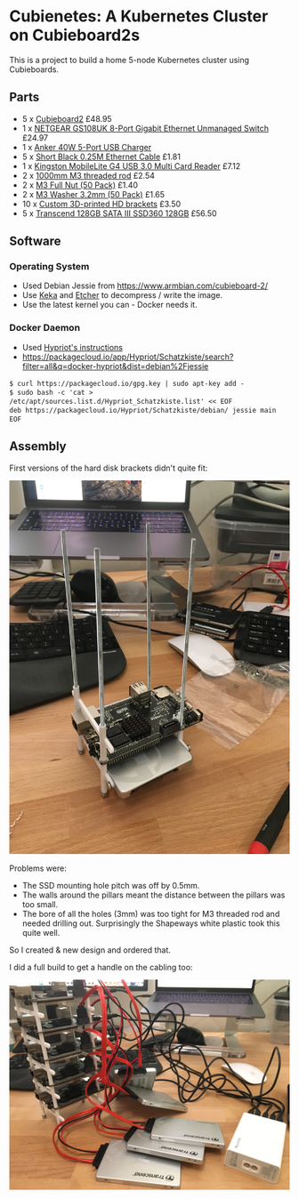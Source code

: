 # Cubienetes: A Kubernetes Cluster on Cubieboard2s

This is a project to build a home 5-node Kubernetes cluster using Cubieboards.

## Parts

- 5 x [Cubieboard2](https://www.amazon.co.uk/dp/B00FB5ILQ4) £48.95
- 1 x [NETGEAR GS108UK 8-Port Gigabit Ethernet Unmanaged Switch](https://www.amazon.co.uk/gp/product/B0000E5SES) £24.97
- 1 x [Anker 40W 5-Port USB Charger](https://www.amazon.co.uk/dp/B00EJA28ES)
- 5 x [Short Black 0.25M Ethernet Cable](https://www.amazon.co.uk/gp/product/B00E7B1K2A) £1.81
- 1 x [Kingston MobileLite G4 USB 3.0 Multi Card Reader](https://www.amazon.co.uk/gp/product/B00KX4TORI) £7.12
- 2 x [1000mm M3 threaded rod](https://www.amazon.co.uk/gp/product/B01F3RLO8Q) £2.54
- 2 x [M3 Full Nut (50 Pack)](https://www.amazon.co.uk/gp/product/B00A6G3G2C) £1.40
- 2 x [M3 Washer 3.2mm (50 Pack)](https://www.amazon.co.uk/gp/product/B00A6PGHC4) £1.65
- 10 x [Custom 3D-printed HD brackets](https://www.shapeways.com/product/WRM3XQTWM/hdbracket) £3.50
- 5 x [Transcend 128GB SATA III SSD360 128GB](https://www.amazon.co.uk/dp/B018HW0EA8) £56.50

## Software

### Operating System

- Used Debian Jessie from https://www.armbian.com/cubieboard-2/
- Use [Keka](http://www.kekaosx.com/en/) and [Etcher](https://etcher.io/) to decompress / write the image.
- Use the latest kernel you can - Docker needs it.

### Docker Daemon

- Used [Hypriot's instructions](http://blog.hypriot.com/post/family_arm_hardware_for_docker_more_children/)
- https://packagecloud.io/app/Hypriot/Schatzkiste/search?filter=all&q=docker-hypriot&dist=debian%2Fjessie

```
$ curl https://packagecloud.io/gpg.key | sudo apt-key add -
$ sudo bash -c 'cat > /etc/apt/sources.list.d/Hypriot_Schatzkiste.list' << EOF
deb https://packagecloud.io/Hypriot/Schatzkiste/debian/ jessie main
EOF
```

## Assembly

First versions of the hard disk brackets didn't quite fit:

![First partial assembly](images/v1-partial.jpg)

Problems were:
- The SSD mounting hole pitch was off by 0.5mm.
- The walls around the pillars meant the distance between the pillars was too small.
- The bore of all the holes (3mm) was too tight for M3 threaded rod and needed drilling out.  Surprisingly the Shapeways white plastic took this quite well.

So I created & new design and ordered that.

I did a full build to get a handle on the cabling too:

![First full assembly](images/v1-full.jpg)
